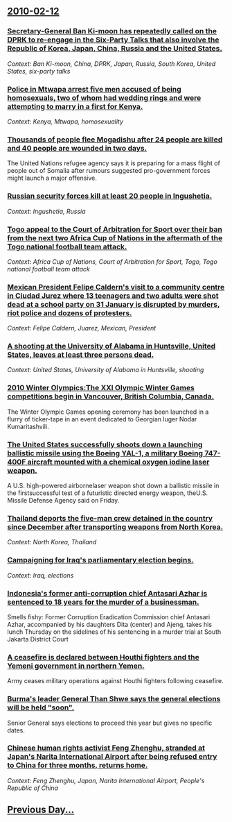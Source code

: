 ## [2010-02-12](/news/2010/02/12/index.md)

### [Secretary-General Ban Ki-moon has repeatedly called on the DPRK to re-engage in the Six-Party Talks that also involve the Republic of Korea, Japan, China, Russia and the United States. ](/news/2010/02/12/secretary-general-ban-ki-moon-has-repeatedly-called-on-the-dprk-to-re-engage-in-the-six-party-talks-that-also-involve-the-republic-of-korea.md)
_Context: Ban Ki-moon, China, DPRK, Japan, Russia, South Korea, United States, six-party talks_

### [Police in Mtwapa arrest five men accused of being homosexuals, two of whom had wedding rings and were attempting to marry in a first for Kenya. ](/news/2010/02/12/police-in-mtwapa-arrest-five-men-accused-of-being-homosexuals-two-of-whom-had-wedding-rings-and-were-attempting-to-marry-in-a-first-for-ken.md)
_Context: Kenya, Mtwapa, homosexuality_

### [Thousands of people flee Mogadishu after 24 people are killed and 40 people are wounded in two days. ](/news/2010/02/12/thousands-of-people-flee-mogadishu-after-24-people-are-killed-and-40-people-are-wounded-in-two-days.md)
The United Nations refugee agency says it is preparing for a mass flight of people out of Somalia after rumours suggested pro-government forces might launch a major offensive.

### [Russian security forces kill at least 20 people in Ingushetia. ](/news/2010/02/12/russian-security-forces-kill-at-least-20-people-in-ingushetia.md)
_Context: Ingushetia, Russia_

### [Togo appeal to the Court of Arbitration for Sport over their ban from the next two Africa Cup of Nations in the aftermath of the Togo national football team attack. ](/news/2010/02/12/togo-appeal-to-the-court-of-arbitration-for-sport-over-their-ban-from-the-next-two-africa-cup-of-nations-in-the-aftermath-of-the-togo-nation.md)
_Context: Africa Cup of Nations, Court of Arbitration for Sport, Togo, Togo national football team attack_

### [Mexican President Felipe Caldern's visit to a community centre in Ciudad Jurez where 13 teenagers and two adults were shot dead at a school party on 31 January is disrupted by murders, riot police and dozens of protesters. ](/news/2010/02/12/mexican-president-felipe-calderon-s-visit-to-a-community-centre-in-ciudad-juarez-where-13-teenagers-and-two-adults-were-shot-dead-at-a-schoo.md)
_Context: Felipe Caldern, Juarez, Mexican, President_

### [A shooting at the University of Alabama in Huntsville, United States, leaves at least three persons dead. ](/news/2010/02/12/a-shooting-at-the-university-of-alabama-in-huntsville-united-states-leaves-at-least-three-persons-dead.md)
_Context: United States, University of Alabama in Huntsville, shooting_

### [2010 Winter Olympics:The XXI Olympic Winter Games competitions begin in Vancouver, British Columbia, Canada. ](/news/2010/02/12/2010-winter-olympics-pthe-xxi-olympic-winter-games-competitions-begin-in-vancouver-british-columbia-canada.md)
The Winter Olympic Games opening ceremony has been launched in a flurry of ticker-tape in an event dedicated to Georgian luger Nodar Kumaritashvili.

### [The United States successfully shoots down a launching ballistic missile using the Boeing YAL-1, a military Boeing 747-400F aircraft mounted with a chemical oxygen iodine laser weapon. ](/news/2010/02/12/the-united-states-successfully-shoots-down-a-launching-ballistic-missile-using-the-boeing-yal-1-a-military-boeing-747-400f-aircraft-mounted.md)
A U.S. high-powered airbornelaser weapon shot down a ballistic missile in the firstsuccessful test of a futuristic directed energy weapon, theU.S. Missile Defense Agency said on Friday.

### [Thailand deports the five-man crew detained in the country since December after transporting weapons from North Korea. ](/news/2010/02/12/thailand-deports-the-five-man-crew-detained-in-the-country-since-december-after-transporting-weapons-from-north-korea.md)
_Context: North Korea, Thailand_

### [Campaigning for Iraq's parliamentary election begins. ](/news/2010/02/12/campaigning-for-iraq-s-parliamentary-election-begins.md)
_Context: Iraq, elections_

### [Indonesia's former anti-corruption chief Antasari Azhar is sentenced to 18 years for the murder of a businessman. ](/news/2010/02/12/indonesia-s-former-anti-corruption-chief-antasari-azhar-is-sentenced-to-18-years-for-the-murder-of-a-businessman.md)
Smells fishy: Former Corruption Eradication Commission chief Antasari Azhar, accompanied by his daughters Dita (center) and Ajeng, takes his lunch Thursday on the sidelines of his sentencing in a murder trial at South Jakarta District Court

### [A ceasefire is declared between Houthi fighters and the Yemeni government in northern Yemen. ](/news/2010/02/12/a-ceasefire-is-declared-between-houthi-fighters-and-the-yemeni-government-in-northern-yemen.md)
Army ceases military operations against Houthi fighters following ceasefire.

### [Burma's leader General Than Shwe says the general elections will be held "soon". ](/news/2010/02/12/burma-s-leader-general-than-shwe-says-the-general-elections-will-be-held-soon.md)
Senior General says elections to proceed this year but gives no specific dates.

### [Chinese human rights activist Feng Zhenghu, stranded at Japan's Narita International Airport after being refused entry to China for three months, returns home. ](/news/2010/02/12/chinese-human-rights-activist-feng-zhenghu-stranded-at-japan-s-narita-international-airport-after-being-refused-entry-to-china-for-three-mo.md)
_Context: Feng Zhenghu, Japan, Narita International Airport, People's Republic of China_

## [Previous Day...](/news/2010/02/11/index.md)

